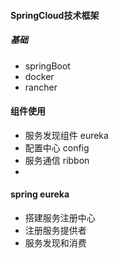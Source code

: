 #### SpringCloud技术框架



##### 基础

- springBoot 
- docker
- rancher



#### 组件使用

- 服务发现组件 eureka
- 配置中心 config
- 服务通信 ribbon
- 





#### spring eureka

- 搭建服务注册中心
- 注册服务提供者
- 服务发现和消费

